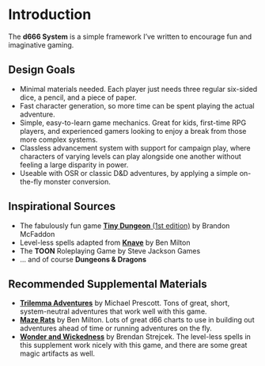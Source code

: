 # Introduction
The **d666 System** is a simple framework I’ve written to encourage fun and imaginative gaming.

## Design Goals
- Minimal materials needed. Each player just needs three regular six-sided dice, a pencil, and a piece of paper.
- Fast character generation, so more time can be spent playing the actual adventure.
- Simple, easy-to-learn game mechanics. Great for kids, first-time RPG players, and experienced gamers looking to enjoy a break from those more complex systems.
- Classless advancement system with support for campaign play, where characters of varying levels can play alongside one another without feeling a large disparity in power.
- Useable with OSR or classic D&D adventures, by applying a simple on-the-fly monster conversion.

## Inspirational Sources
- The fabulously fun game [**Tiny Dungeon** (1st edition)](https://www.drivethrurpg.com/product/144545/Tiny-Dungeon-Print-and-Play-Bundle) by Brandon McFaddon
- Level-less spells adapted from [**Knave**](https://www.drivethrurpg.com/product/250888/Knave) by Ben Milton
- The **TOON** Roleplaying Game by Steve Jackson Games
- ... and of course **Dungeons & Dragons**

## Recommended Supplemental Materials
- [**Trilemma Adventures**](http://blog.trilemma.com/search/label/adventure) by Michael Prescott. Tons of great, short, system-neutral adventures that work well with this game.
- [**Maze Rats**](https://www.drivethrurpg.com/product/197158/Maze-Rats) by Ben Milton. Lots of great d66 charts to use in building out adventures ahead of time or running adventures on the fly.
- [**Wonder and Wickedness**](https://www.drivethrurpg.com/product/145647/Wonder--Wickedness) by Brendan Strejcek. The level-less spells in this supplement work nicely with this game, and there are some great magic artifacts as well.
